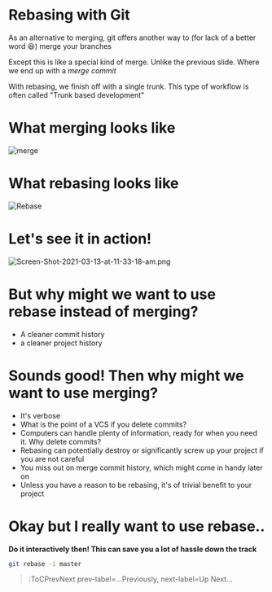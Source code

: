 # Rebasing with Git

As an alternative to merging, git offers another way to (for lack of a better word 😆) merge your branches

Except this is like a special kind of merge. Unlike the previous slide. Where we end up with a *merge commit*

With rebasing, we finish off with a single trunk. This type of workflow is often called "Trunk based development"


# What merging looks like

![merge](https://wac-cdn.atlassian.com/dam/jcr:e229fef6-2c2f-4a4f-b270-e1e1baa94055/02.svg?cdnVersion=1501)

# What rebasing looks like

![Rebase](https://wac-cdn.atlassian.com/dam/jcr:5b153a22-38be-40d0-aec8-5f2fffc771e5/03.svg?cdnVersion=1501)

# Let's see it in action!


![Screen-Shot-2021-03-13-at-11-33-18-am.png](https://i.ibb.co/4mYwh6J/Screen-Shot-2021-03-13-at-11-33-18-am.png)


# But why might we want to use rebase instead of merging?

- A cleaner commit history
- a cleaner project history

# Sounds good! Then why might we want to use merging?

- It's verbose
- What is the point of a VCS if you delete commits?
- Computers can handle plenty of information, ready for when you need it. Why delete commits?
- Rebasing can potentially destroy or significantly screw up your project if you are not careful
- You miss out on merge commit history, which might come in handy later on
- Unless you have a reason to be rebasing, it's of trivial benefit to your project

# Okay but I really want to use rebase..

**Do it interactively then! This can save you a lot of hassle down the track**

``` bash
git rebase -i master
```

> :ToCPrevNext prev-label=...Previously, next-label=Up Next...
